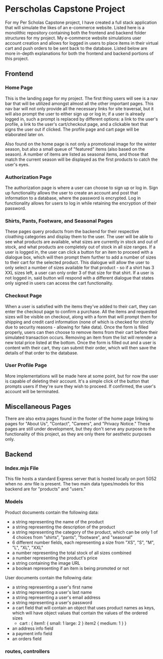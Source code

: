 # Perscholas Capstone Project

For my Per Scholas Capstone project, I have created a full stack application that will simulate the likes of an e-commerce website. Listed here is a monolithic repository containing both the frontend and backend folder structures for my project. My e-commerce website simulations user account creation and allows for logged in users to place items in their virtual cart and push orders to be sent back to the database. Listed below are more in-depth explanations for both the frontend and backend portions of this project.

## Frontend

### Home Page

This is the landing page for my project. The first thing users will see is a nav bar that will be utilized amongst almost all the other important pages. This nav bar will not only provide all the necessary links for site traversal, but it will also prompt the user to either sign up or log in; if a user is already logged in, such a prompt is replaced by different options: a link to the user's profile, a link to the user's cart/checkout page, and a clickable text that signs the user out if clicked. The profile page and cart page will be elaborated later on.

Also found on the home page is not only a promotional image for the winter season, but also a small queue of "featured" items (also based on the season). A number of items are listed as seasonal items, and those that match the current season will be displayed as the first products to catch the user's eyes.

### Authorization Page

The authorization page is where a user can choose to sign up or log in. Sign up functionality allows the user to create an account and post that information to a database, where the password is encrypted. Log in functionality allows for users to log in while retaining the encryption of their password.

### Shirts, Pants, Footware, and Seasonal Pages

These pages query products from the backend for their respective cloathing categories and display them to the user. The user will be able to see what products are available, what sizes are currently in stock and out of stock, and what products are completely out of stock in all size ranges. If a user is logged in, the user can click a button for an item to proceed with a dialogue box, which will then prompt them further to add a number of sizes to their cart for the selected product. This dialogue will allow the user to only select a number of sizes available for that product - so if a shirt has 3 XXL sizes left, a user can only order 3 of that size for that shirt. If a user is not logged in, said button will respond with a different dialogue that states only signed in users can access the cart functionality.

### Checkout Page

When a user is satisfied with the items they've added to their cart, they can enter the checkout page to confirm a purchase. All the items and requested sizes will be visible on checkout, along with a form that will prompt them for shipping and credit card information (none of which is checked for strictly due to security reasons - allowing for fake data). Once the form is filled properly, users can then choose to remove items from their cart before their simulated transaction occurs. Removing an item from the list will rerender a new total price listed at the bottom. Once the form is filled out and a user is content with their cart, they can submit their order, which will then save the details of that order to the database.

### User Profile Page

More implementations will be made here at some point, but for now the user is capable of deleting their account. It's a simple click of the button that prompts users if they're sure they wish to proceed. If confirmed, the user's account will be terminated.

## Miscellaneous Pages

There are also extra pages found in the footer of the home page linking to pages for "About Us", "Contact", "Careers", and "Privacy Notice." These pages are still under development, but they don't serve any purpose to the functionality of this project, as they are only there for aesthetic purposes only.

## Backend

### Index.mjs File

This file hosts a standard Express server that is hosted locally on port 5052 when no .env file is present. The two main data types/models for this backend are for "products" and "users."

### Models

Product documents contain the following data:

- a string representing the name of the product
- a string representing the description of the product
- a string representing the category of the product, which can be only 1 of 4 choices from "shirts", "pants", "footware", and "seasonal"
- 6 different number fields, each representing a size from "XS", "S", "M", "L", "XL", "XXL"
- a number representing the total stock of all sizes combined
- a number representing the product's price
- a string containing the image URL
- a boolean representing if an item is being promoted or not

User documents contain the following data:

- a string representing a user's first name
- a string representing a user's last name
- a string representing a user's email address
- a string representing a user's password
- a cart field that will contain an object that uses product names as keys, which will have object values that contain the values of the ordered sizes
  - cart : {
    item1: {
    small: 1
    large: 2
    }
    item2 {
    medium: 1
    }
    }
- an address info field
- a payment info field
- an orders field

### routes, controllers
